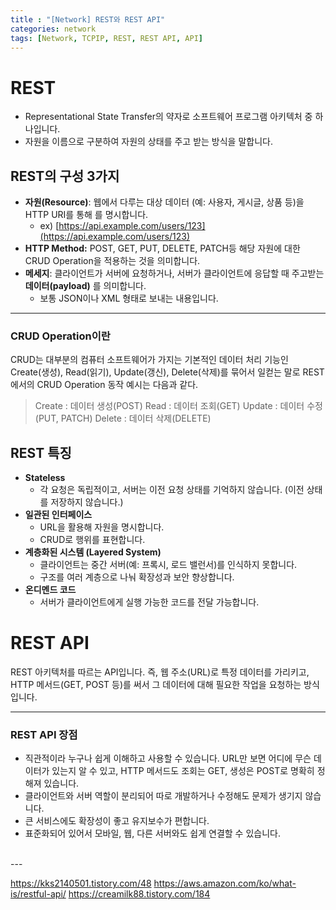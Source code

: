 ```yaml
---
title : "[Network] REST와 REST API"
categories: network
tags: [Network, TCPIP, REST, REST API, API]
---
```


# REST

- Representational State Transfer의 약자로 소프트웨어 프로그램 아키텍처 중 하나입니다.
- 자원을 이름으로 구분하여 자원의 상태를 주고 받는 방식을 말합니다.

## REST의 구성 3가지

- **자원(Resource)**: 웹에서 다루는 대상 데이터 (예: 사용자, 게시글, 상품 등)을 HTTP URI를 통해 를 명시합니다.
    - ex) [https://api.example.com/users/123](https://api.example.com/users/123)
- **HTTP Method:** POST, GET, PUT, DELETE, PATCH등 해당 자원에 대한 CRUD Operation을 적용하는 것을 의미합니다.
- **메세지**: 클라이언트가 서버에 요청하거나, 서버가 클라이언트에 응답할 때 주고받는 **데이터(payload)** 를 의미합니다.
    - 보통 JSON이나 XML 형태로 보내는 내용입니다.

---

### CRUD Operation이란

CRUD는 대부분의 컴퓨터 소프트웨어가 가지는 기본적인 데이터 처리 기능인 Create(생성), Read(읽기), Update(갱신), Delete(삭제)를 묶어서 일컫는 말로 REST에서의 CRUD Operation 동작 예시는 다음과 같다.

>Create : 데이터 생성(POST)
>Read : 데이터 조회(GET)
>Update : 데이터 수정(PUT, PATCH)
>Delete : 데이터 삭제(DELETE)

## REST 특징

- **Stateless**
    - 각 요청은 독립적이고, 서버는 이전 요청 상태를 기억하지 않습니다. (이전 상태를 저장하지 않습니다.)
- **일관된 인터페이스**
    - URL을 활용해 자원을 명시합니다.
    - CRUD로 행위를 표현합니다.
- **계층화된 시스템 (Layered System)**
    - 클라이언트는 중간 서버(예: 프록시, 로드 밸런서)를 인식하지 못합니다.
    - 구조를 여러 계층으로 나눠 확장성과 보안 향상합니다.
- **온디멘드 코드**
    - 서버가 클라이언트에게 실행 가능한 코드를 전달 가능합니다.


# REST API

REST 아키텍처를 따르는 API입니다. 즉, 웹 주소(URL)로 특정 데이터를 가리키고, HTTP 메서드(GET, POST 등)를 써서 그 데이터에 대해 필요한 작업을 요청하는 방식입니다.

---

### REST API 장점
- 직관적이라 누구나 쉽게 이해하고 사용할 수 있습니다. URL만 보면 어디에 무슨 데이터가 있는지 알 수 있고, HTTP 메서드도 조회는 GET, 생성은 POST로 명확히 정해져 있습니다.
- 클라이언트와 서버 역할이 분리되어 따로 개발하거나 수정해도 문제가 생기지 않습니다.
- 큰 서비스에도 확장성이 좋고 유지보수가 편합니다.
- 표준화되어 있어서 모바일, 웹, 다른 서버와도 쉽게 연결할 수 있습니다.

<br>
---
<br>

<div class="Reference">
<div class="callout-header"> </div>
<p>
<a href="https://kks2140501.tistory.com/48">https://kks2140501.tistory.com/48</a>
<a href="https://aws.amazon.com/ko/what-is/restful-api/">https://aws.amazon.com/ko/what-is/restful-api/</a>
<a href="https://creamilk88.tistory.com/184">https://creamilk88.tistory.com/184</a>
</p>
</div>